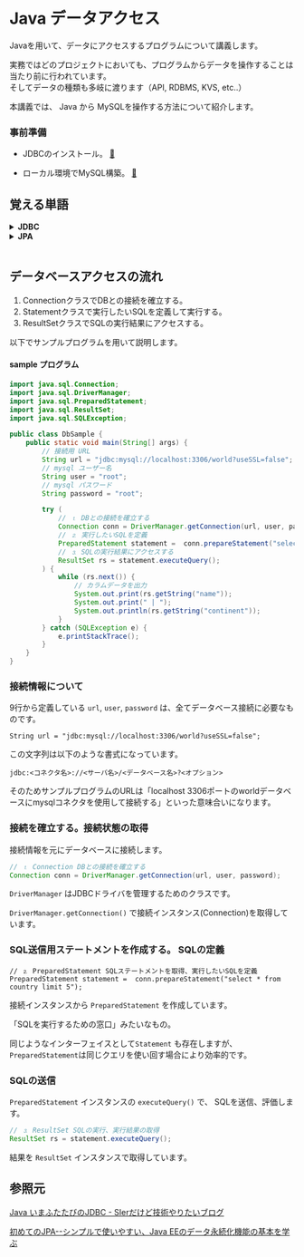 # Java データアクセス

Javaを用いて、データにアクセスするプログラムについて講義します。

実務ではどのプロジェクトにおいても、プログラムからデータを操作することは当たり前に行われています。<br>
そしてデータの種類も多岐に渡ります（API, RDBMS, KVS, etc..）

本講義では、 Java から MySQLを操作する方法について紹介します。

### 事前準備

- JDBCのインストール。 [:memo:](./jdbcドライバのインストール.md)

- ローカル環境でMySQL構築。 [:memo:](./dockerでmysql構築.md)

## 覚える単語

<details>
<summary><b>JDBC</b></summary>
  
<b>Java Database Connectivity</b> の略です。<br>
![image](https://user-images.githubusercontent.com/22954486/110630188-66ade400-81e8-11eb-9735-b0faced3a7b3.png)

Javaからデータベースにアクセスするための標準APIです。

Java SEでは標準で <code>java.sql</code> に用意されていますが、 データベースごとに固有の JDBCドライバをインストール必要があります。<br>

JDBCを使うことで、異なるデータベースにアクセスする場合でも、統一的なデータ操作が実現できます。
</details>


<details>
<summary><b>JPA</b></summary>
  
<b>Java Persistence API</b> の略です。本講義では 扱いませんが、説明だけ。

RDBをJavaのプログラムから操作するための O/Rマッパー の仕組みを提供するライブラリです。

以下のような特徴があります。 
<ul>
  <li>Javaオブジェクトとデータベース・テーブルとの間の変換指定（マッピング指定）をアノテーションだけで行える</li>
  <li>Javaオブジェクトを、そのまま読み書き／削除／検索することができる </li>
  <li>オブジェクト指向の問い合わせ言語（JPQL：Java Persistence Query Language）を利用できる </li>
  <li>JPQLと同等のAPIも使うことができる </li>
</details>





<br>

## データベースアクセスの流れ

1. ConnectionクラスでDBとの接続を確立する。
1. Statementクラスで実行したいSQLを定義して実行する。
1. ResultSetクラスでSQLの実行結果にアクセスする。

以下でサンプルプログラムを用いて説明します。

#### sample プログラム

```java
import java.sql.Connection;
import java.sql.DriverManager;
import java.sql.PreparedStatement;
import java.sql.ResultSet;
import java.sql.SQLException;

public class DbSample {
    public static void main(String[] args) {
        // 接続用 URL
        String url = "jdbc:mysql://localhost:3306/world?useSSL=false";
        // mysql ユーザー名
        String user = "root";
        // mysql パスワード
        String password = "root";

        try (
            // ⒈ DBとの接続を確立する
            Connection conn = DriverManager.getConnection(url, user, password);
            // ⒉ 実行したいSQLを定義
            PreparedStatement statement =  conn.prepareStatement("select * from country limit 5");
            // ⒊ SQLの実行結果にアクセスする
            ResultSet rs = statement.executeQuery();
        ) {
            while (rs.next()) {
                // カラムデータを出力
                System.out.print(rs.getString("name"));
                System.out.print(" | ");
                System.out.println(rs.getString("continent"));
            }
        } catch (SQLException e) {
            e.printStackTrace();
        }
    }
}
```

### 接続情報について

9行から定義している `url`, `user`, `password` は、全てデータベース接続に必要なものです。
```
String url = "jdbc:mysql://localhost:3306/world?useSSL=false";
```
この文字列は以下のような書式になっています。

```
jdbc:<コネクタ名>://<サーバ名>/<データベース名>?<オプション>
```

そのためサンプルプログラムのURLは「localhost 3306ポートのworldデータベースにmysqlコネクタを使用して接続する」といった意味合いになります。


### 接続を確立する。接続状態の取得
接続情報を元にデータベースに接続します。
```java
// ⒈ Connection DBとの接続を確立する
Connection conn = DriverManager.getConnection(url, user, password);
```
`DriverManager` はJDBCドライバを管理するためのクラスです。

`DriverManager.getConnection()` で接続インスタンス(Connection)を取得しています。

### SQL送信用ステートメントを作成する。 SQLの定義
```
// ⒉ PreparedStatement SQLステートメントを取得、実行したいSQLを定義
PreparedStatement statement =  conn.prepareStatement("select * from country limit 5");
```

接続インスタンスから `PreparedStatement` を作成しています。

「SQLを実行するための窓口」みたいなもの。

同じようなインターフェイスとして`Statement` も存在しますが、 `PreparedStatement`は同じクエリを使い回す場合により効率的です。

### SQLの送信
`PreparedStatement` インスタンスの `executeQuery()` で、 SQLを送信、評価します。

```java
// ⒊ ResultSet SQLの実行、実行結果の取得
ResultSet rs = statement.executeQuery();
```

結果を `ResultSet` インスタンスで取得しています。

## 参照元
[Java いまふたたびのJDBC - SIerだけど技術やりたいブログ](https://www.kimullaa.com/entry/2018/12/08/000000)

[初めてのJPA--シンプルで使いやすい、Java EEのデータ永続化機能の基本を学ぶ](https://builder.japan.zdnet.com/sp_oracle/35067018/)





